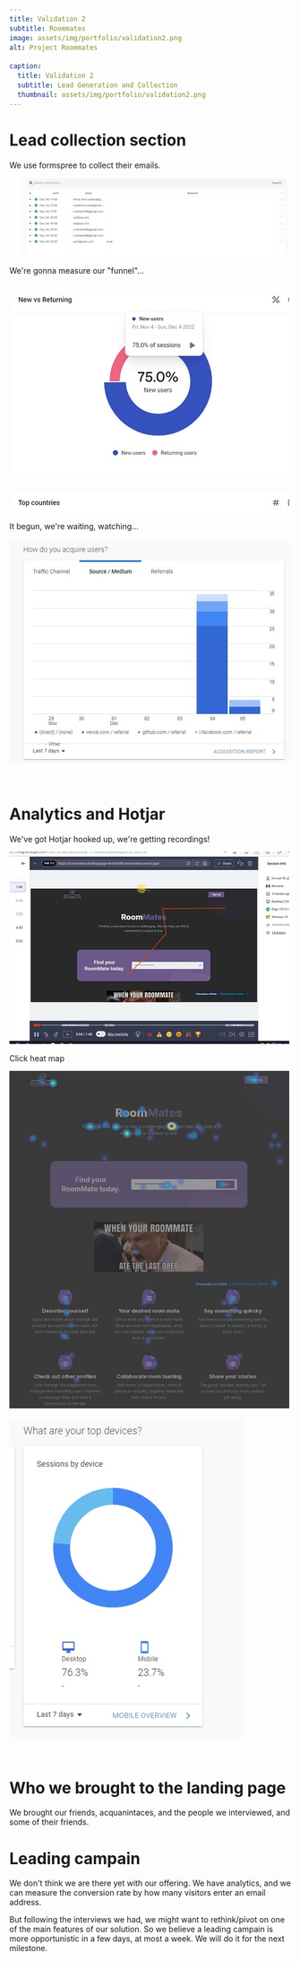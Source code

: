 ```yaml
---
title: Validation 2
subtitle: Roommates
image: assets/img/portfolio/validation2.png
alt: Project Roommates

caption:
  title: Validation 2
  subtitle: Lead Generation and Collection
  thumbnail: assets/img/portfolio/validation2.png
---
```


# Lead collection section
We use formspree to collect their emails.

![Collecting emails](../assets/img/portfolio/collecting-emails.jpg)
<br/>

We're gonna measure our "funnel"...

![lead collection](../assets/img/portfolio/funnel-0.jpg)

It begun, we're waiting, watching...

![lead collection](../assets/img/portfolio/lead-source-6dec2022.jpg)

<br/>

# Analytics and Hotjar
We've got Hotjar hooked up, we're getting recordings!

![Hotjar recording](../assets/img/portfolio/hotjar-0.jpg) 
<br/>

Click heat map

![lead collection](../assets/img/portfolio/clicks-map-6dec2022.jpg)
<br/>

![lead collection](../assets/img/portfolio/desktop-vs-mobile-6dec2022.jpg)

<br/>

# Who we brought to the landing page
We brought our friends, acquanintaces, and the people we interviewed, and some of their friends.

# Leading campain
We don't think we are there yet with our offering. We have analytics, and we can measure the conversion rate by how many visitors enter an email address.

But following the interviews we had, we might want to rethink/pivot on one of the main features of our solution.
So we believe a leading campain is more opportunistic in a few days, at most a week. We will do it for the next milestone.
